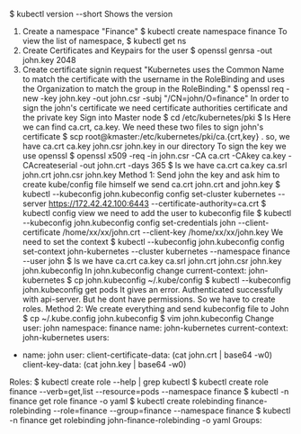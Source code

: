 $ kubectl version --short
Shows the version
1) Create a namespace "Finance"
    $ kubectl create namespace finance
    To view the list of namespace, $ kubectl get ns
2) Create Certificates and Keypairs for the user
    $ openssl genrsa -out john.key 2048
3) Create certificate signin request
"Kubernetes uses the Common Name to match the certificate with the username in the RoleBinding and uses the Organization to match the group in the RoleBinding."
    $ openssl req -new -key john.key -out john.csr -subj "/CN=john/O=finance"
In order to sign the john's certificate we need certificate authorities certificate and the private key
Sign into Master node
$ cd /etc/kubernetes/pki
$ ls
Here we can find ca.crt, ca.key. We need these two files to sign john's certificate
$ scp root@kmaster:/etc/kubernetes/pki/ca.{crt,key} .
so, we have ca.crt ca.key john.csr john.key in our directory
To sign the key we use openssl
$ openssl x509 -req -in john.csr -CA ca.crt -CAkey ca.key -CAcreateserial -out john.crt -days 365
$ ls
we have ca.crt ca.key ca.srl john.crt john.csr john.key
Method 1: Send john the key and ask him to create kube/config file himself
we send ca.crt john.crt and john.key
$ kubectl --kubeconfig john.kubeconfig config set-cluster kubernetes --server https://172.42.42.100:6443 --certificate-authority=ca.crt
$ kubectl config view
we need to add the user to kubeconfig file
$ kubectl --kubeconfig john.kubeconfig config set-credentials john --client-certificate /home/xx/xx/john.crt --client-key /home/xx/xx/john.key
We need to set the context
$ kubectl --kubeconfig john.kubeconfig config set-context john-kubernetes --cluster kubernetes --namespace finance --user john
$ ls
we have ca.crt ca.key ca.srl john.crt john.csr john.key john.kubeconfig
In john.kubeconfig change 
current-context: john-kubernetes
$ cp john.kubeconfig ~/.kube/config
$ kubectl --kubeconfig john.kubeconfig get pods
It gives an error. Authenticated successfully with api-server. But he dont have permissions. So we have to create roles.
Method 2: We create everything and send kubeconfig file to John
$ cp ~/.kube.config john.kubeconfig
$ vim john.kubeconfig
Change
user: john
namespace: finance
name: john-kubernetes
current-context: john-kubernetes
users:
  - name: john
    user:
      client-certificate-data: (cat john.crt | base64 -w0)
      client-key-data: (cat john.key | base64 -w0)

Roles:
$ kubectl create role --help | grep kubectl
$ kubectl create role finance --verb=get,list --resource=pods --namespace finance
$ kubectl -n finance get role finance -o yaml
$ kubectl create rolebinding finance-rolebinding --role=finance --group=finance --namespace finance
$ kubectl -n finance get rolebinding john-finance-rolebinding -o yaml
Groups:
